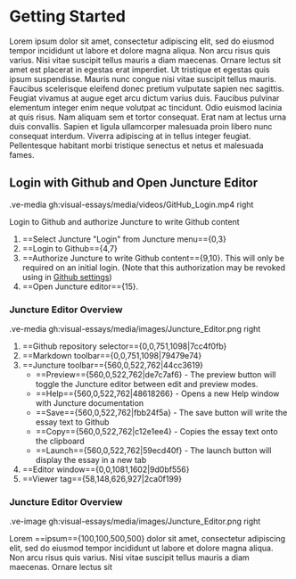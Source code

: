# Getting Started

Lorem ipsum dolor sit amet, consectetur adipiscing elit, sed do eiusmod tempor incididunt ut labore et dolore magna aliqua. Non arcu risus quis varius. Nisi vitae suscipit tellus mauris a diam maecenas. Ornare lectus sit amet est placerat in egestas erat imperdiet. Ut tristique et egestas quis ipsum suspendisse. Mauris nunc congue nisi vitae suscipit tellus mauris. Faucibus scelerisque eleifend donec pretium vulputate sapien nec sagittis. Feugiat vivamus at augue eget arcu dictum varius duis. Faucibus pulvinar elementum integer enim neque volutpat ac tincidunt. Odio euismod lacinia at quis risus. Nam aliquam sem et tortor consequat. Erat nam at lectus urna duis convallis. Sapien et ligula ullamcorper malesuada proin libero nunc consequat interdum. Viverra adipiscing at in tellus integer feugiat. Pellentesque habitant morbi tristique senectus et netus et malesuada fames.

## Login with Github and Open Juncture Editor

.ve-media gh:visual-essays/media/videos/GitHub_Login.mp4 right

Login to Github and authorize Juncture to write Github content

1. ==Select Juncture "Login" from Juncture menu=={0,3}
2. ==Login to Github=={4,7}
3. ==Authorize Juncture to write Github content=={9,10}.  This will only be required on an initial login.  (Note that this authorization may be revoked using in [Github settings](https://github.com/settings/apps/authorizations))
4. ==Open Juncture editor=={15}.  

### Juncture Editor Overview

.ve-media gh:visual-essays/media/images/Juncture_Editor.png right

1. ==Github repository selector=={0,0,751,1098|7cc4f0fb}
2. ==Markdown toolbar=={0,0,751,1098|79479e74}
3. ==Juncture toolbar=={560,0,522,762|44cc3619}
    - ==Preview=={560,0,522,762|de7c7af6} - The preview button will toggle the Juncture editor between edit and preview modes.
    - ==Help=={560,0,522,762|48618266} - Opens a new Help window with Juncture documentation
    - ==Save=={560,0,522,762|fbb24f5a} - The save button will write the essay text to Github
    - ==Copy=={560,0,522,762|c12e1ee4} - Copies the essay text onto the clipboard
    - ==Launch=={560,0,522,762|59ecd40f} - The launch button will display the essay in a new tab
5. ==Editor window=={0,0,1081,1602|9d0bf556}
6. ==Viewer tag=={58,148,626,927|2ca0f199}

### Juncture Editor Overview

.ve-image gh:visual-essays/media/images/Juncture_Editor.png right

Lorem ==ipsum=={100,100,500,500} dolor sit amet, consectetur adipiscing elit, sed do eiusmod tempor incididunt ut labore et dolore magna aliqua. Non arcu risus quis varius. Nisi vitae suscipit tellus mauris a diam maecenas. Ornare lectus sit